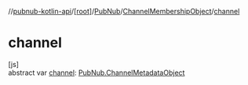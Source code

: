 //[pubnub-kotlin-api](../../../../index.md)/[[root]](../../index.md)/[PubNub](../index.md)/[ChannelMembershipObject](index.md)/[channel](channel.md)

# channel

[js]\
abstract var [channel](channel.md): [PubNub.ChannelMetadataObject](../-channel-metadata-object/index.md)
